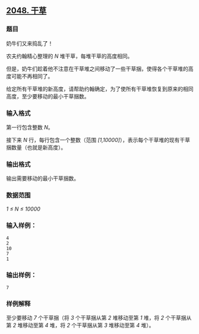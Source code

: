 ## [2048. 干草](https://www.acwing.com/problem/content/2050/)

### 题目

奶牛们又来捣乱了！

农夫约翰精心整理的 *N* 堆干草，每堆干草的高度相同。

但是，奶牛们趁着他不注意在干草堆之间移动了一些干草捆，使得各个干草堆的高度可能不再相同了。

给定所有干草堆的新高度，请帮助约翰确定，为了使所有干草堆恢复到原来的相同高度，至少要移动的最小干草捆数。

### 输入格式

第一行包含整数 *N*。

接下来 *N* 行，每行包含一个整数（范围 *[1,10000]*），表示每个干草堆的现有干草捆数量（也就是新高度）。

### 输出格式

输出需要移动的最小干草捆数。

### 数据范围

*1 ≤ N ≤ 10000*

### 输入样例：

```
4
2
10
7
1
```

### 输出样例：

```
7
```

### 样例解释

至少要移动 *7* 个干草捆（将 *3* 个干草捆从第 *2* 堆移动至第 *1* 堆，将 *2* 个干草捆从第 *2* 堆移动至第 *4* 堆，将 *2* 个干草捆从第 *3* 堆移动至第 *4* 堆）。
